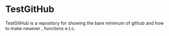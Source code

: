 # TestGitHub
TestGitHub is a repository for showing the bare minimum of github and how to make neuever , functions e.t.c.
